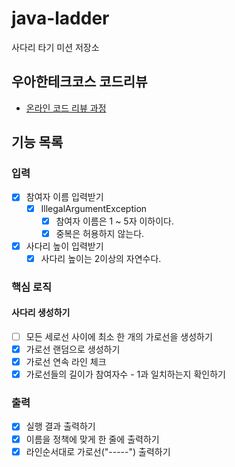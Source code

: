 # java-ladder

사다리 타기 미션 저장소

## 우아한테크코스 코드리뷰

- [온라인 코드 리뷰 과정](https://github.com/woowacourse/woowacourse-docs/blob/master/maincourse/README.md)

## 기능 목록

### 입력
-[x] 참여자 이름 입력받기
  -[x] IllegalArgumentException
    -[x] 참여자 이름은 1 ~ 5자 이하이다. 
    -[x] 중복은 허용하지 않는다. 
- [x] 사다리 높이 입력받기
  - [x] 사다리 높이는 2이상의 자연수다.

### 핵심 로직

#### 사다리 생성하기
- [ ] 모든 세로선 사이에 최소 한 개의 가로선을 생성하기
- [x] 가로선 랜덤으로 생성하기
- [x] 가로선 연속 라인 체크
- [x] 가로선들의 길이가 참여자수 - 1과 일치하는지 확인하기

### 출력
- [x] 실행 결과 출력하기
- [x] 이름을 정책에 맞게 한 줄에 출력하기
- [x] 라인순서대로 가로선("-----") 출력하기
